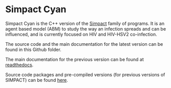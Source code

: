 Simpact Cyan
============

Simpact Cyan is the C++ version of the [Simpact](http://www.simpact.org/) family 
of programs. It is an agent based model (ABM) to study the way an infection 
spreads and can be influenced, and is currently focused on HIV and HIV-HSV2 co-infection. 

The source code and the main documentation for the latest version can be found in this Github folder.

The main documentation for the previous version can be found at [readthedocs](http://simpactcyan.readthedocs.io/).

Source code packages and pre-compiled versions (for previous versions of SIMPACT) can be found [here](http://research.edm.uhasselt.be/jori/simpact/programs/).

